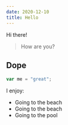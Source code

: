 ```yaml
---
date: 2020-12-10
title: Hello
---
```


Hi there!

> How are you?

## Dope

```js
var me = "great";
```

I enjoy:

- Going to the beach
- Going to the beach
- Going to the pool

